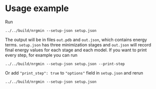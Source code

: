 # Usage example

Run
```
../../build/nrgmin --setup-json setup.json
```

The output will be in files `out.pdb` and `out.json`, which contains energy terms. `setup.json` has three
minimization stages and `out.json` will record final energy values for each stage and each model. If you
want to print every step, for example you can run

```
../../build/nrgmin --setup-json setup.json --print-step
```

Or add `"print_step": true` to `"options"` field in `setup.json` and rerun

```
../../build/nrgmin --setup-json setup.json
```